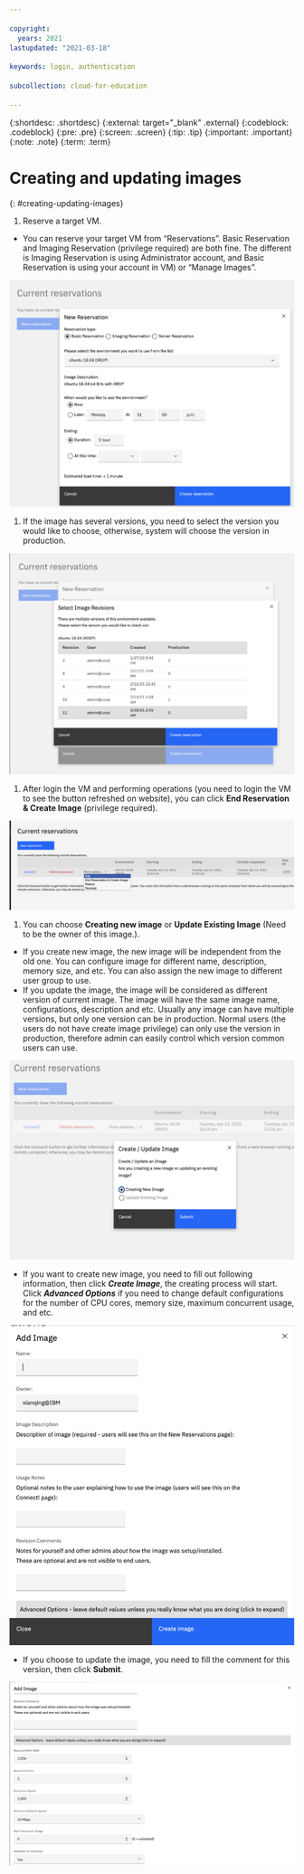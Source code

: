 ```yaml
---

copyright:
  years: 2021
lastupdated: "2021-03-18"

keywords: login, authentication

subcollection: cloud-for-education

---
```


{:shortdesc: .shortdesc}
{:external: target="_blank" .external}
{:codeblock: .codeblock}
{:pre: .pre}
{:screen: .screen}
{:tip: .tip}
{:important: .important}
{:note: .note}
{:term: .term}


# Creating and updating images
{: #creating-updating-images}

1. Reserve a target VM.

  - You can reserve your target VM from “Reservations”. Basic Reservation and Imaging Reservation
(privilege required) are both fine. The different is Imaging Reservation is using Administrator account, and Basic Reservation is using your account in VM) or “Manage Images”.

![reservation](images/reservation.png)

1. If the image has several versions, you need to select the version you would like to choose, otherwise, system will choose the version in production.

![version](images/chooseversion.png)

1. After login the VM and performing operations (you need to login the VM to see the button refreshed on website), you can click **End Reservation & Create Image** (privilege required).

![create](images/createUpdate1.png)   

1. You can choose **Creating new image** or **Update Existing Image** (Need to be the owner of this image.).
 
  - If you create new image, the new image will be independent from the old one. You can configure image for different name, description, memory size, and etc. You can also assign the new image to different user group to use.
 
  - If you update the image, the image will be considered as different version of current image. The image will have the same image name, configurations, description and etc. Usually any image can have multiple versions, but only one version can be in production. Normal users (the users do not have create image privilege) can only use the version in production, therefore admin can easily control which version common users can use.

![create1](images/createUpdate2.png)

  - If you want to create new image, you need to fill out following information, then click ***Create Image***, the creating process will start. Click ***Advanced Options*** if you need to change default configurations for the number of CPU cores, memory size, maximum concurrent usage, and etc.

![create2](images/create1.png)  

  - If you choose to update the image, you need to fill the comment for this version, then click **Submit**.
  
![create2](images/create2.png)

  
